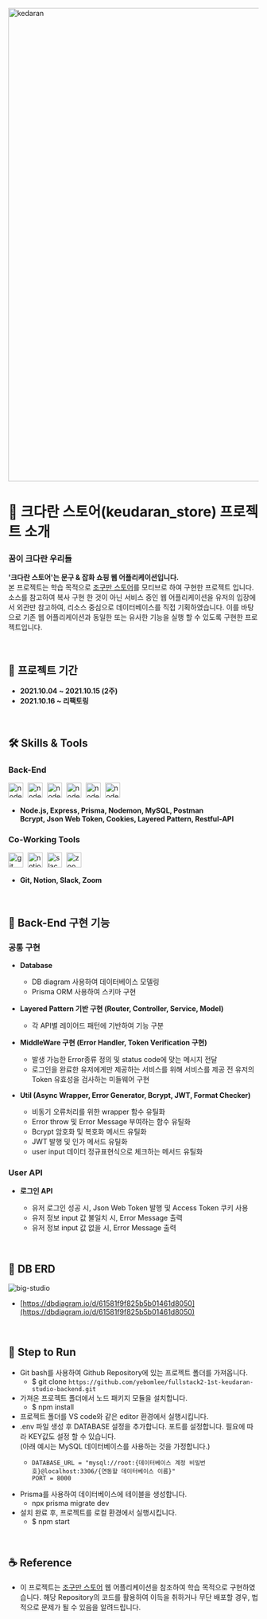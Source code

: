 <br>
<img width="951" alt="kedaran" src="https://user-images.githubusercontent.com/87700801/147952251-7469bda8-6bc7-4e04-89c3-4bcf30a181cc.png">
<br>

# 🦖 크다란 스토어(keudaran_store) 프로젝트 소개

### **꿈이 크다란 우리들**

**'크다란 스토어'는 문구 & 잡화 쇼핑 웹 어플리케이션입니다.** <br>
본 프로젝트는 학습 목적으로 [조구만 스토어](http://www.jogumanstore.com)를 모티브로 하여 구현한 프로젝트 입니다. 소스를 참고하여 복사 구현 한 것이 아닌 서비스 중인 웹 어플리케이션을 유저의 입장에서 외관만 참고하여, 리소스 중심으로 데이터베이스를 직접 기획하였습니다. 이를 바탕으로 기존 웹 어플리케이션과 동일한 또는 유사한 기능을 실행 할 수 있도록 구현한 프로젝트입니다.

<br>

## 📆 프로젝트 기간

- **2021.10.04 ~ 2021.10.15 (2주)**
- **2021.10.16 ~ 리팩토링**

<br>

## 🛠 Skills & Tools

### Back-End
<p float="left">
<img src="https://cdn.icon-icons.com/icons2/2699/PNG/128/nodejs_logo_icon_169910.png" alt="node.js" style="display: inline; width:30px; margin-right:5px;">
  <img src="https://cdn.icon-icons.com/icons2/2415/PNG/128/express_original_logo_icon_146527.png" alt="node.js" style="display: inline; width:30px; margin-right:5px;">
  <img src="https://cdn.icon-icons.com/icons2/2107/PNG/128/file_type_nodemon_icon_130299.png" alt="node.js" style="display: inline; width:30px; margin-right:5px;">
  <img src="https://cdn.icon-icons.com/icons2/2107/PNG/128/file_type_light_prisma_icon_130444.png" alt="node.js" style="display: inline; width:30px; margin-right:5px;">
  <img src="https://cdn.icon-icons.com/icons2/2415/PNG/128/mysql_original_wordmark_logo_icon_146417.png" alt="node.js" style="display: inline; width:30px; margin-right:5px;">
    <img src="https://cdn.icon-icons.com/icons2/3053/PNG/128/postman_macos_bigsur_icon_189815.png" alt="node.js" style="display: inline; width:30px; margin-right:5px;">
  </p>
 
- **Node.js, Express, Prisma, Nodemon, MySQL, Postman <br>
Bcrypt, Json Web Token, Cookies, Layered Pattern, Restful-API**


### Co-Working Tools
<p float="left">
<img src="https://cdn.icon-icons.com/icons2/2107/PNG/128/file_type_git_icon_130581.png" alt="git" style="display: inline; width:30px; margin-right:5px;">
<img src="https://cdn.icon-icons.com/icons2/2389/PNG/128/notion_logo_icon_145025.png" alt="notion" style="display: inline; width:30px; margin-right:5px;">
<img src="https://cdn.icon-icons.com/icons2/2108/PNG/128/slack_icon_130829.png" alt="slack" style="display: inline; width:30px; margin-right:5px;">
<img src="https://cdn.icon-icons.com/icons2/2429/PNG/128/zoom_logo_icon_147196.png" alt="zoom" style="display: inline; width:30px; margin-right:5px;">
  </p>
  
- **Git, Notion, Slack, Zoom**

<br>

## 📝 Back-End 구현 기능

### 공통 구현

- **Database**
   - DB diagram 사용하여 데이터베이스 모델링
   - Prisma ORM 사용하여 스키마 구현

- **Layered Pattern 기반 구현 (Router, Controller, Service, Model)**
   - 각 API별 레이어드 패턴에 기반하여 기능 구분
   
- **MiddleWare 구현 (Error Handler, Token Verification 구현)**
   - 발생 가능한 Error종류 정의 및 status code에 맞는 메시지 전달
   - 로그인을 완료한 유저에게만 제공하는 서비스를 위해 서비스를 제공 전 유저의 Token 유효성을 검사하는 미들웨어 구현

- **Util (Async Wrapper, Error Generator, Bcrypt, JWT, Format Checker)**
   - 비동기 오류처리를 위한 wrapper 함수 유틸화
   - Error throw 및 Error Message 부여하는 함수 유틸화
   - Bcrypt 암호화 및 복호화 메서드 유틸화
   - JWT 발행 및 인가 메서드 유틸화
   - user input 데이터 정규표현식으로 체크하는 메서드 유틸화

### User API

- **로그인 API**

   - 유저 로그인 성공 시, Json Web Token 발행 및 Access Token 쿠키 사용
   - 유저 정보 input 값 불일치 시, Error Message 출력
   - 유저 정보 input 값 없을 시, Error Message 출력

<br>

## 💽 DB ERD

![big-studio](https://user-images.githubusercontent.com/87700801/147952733-6a6304b1-825c-4cde-a4a7-e4d62c7f04f3.png)

- [https://dbdiagram.io/d/61581f9f825b5b01461d8050](https://dbdiagram.io/d/61581f9f825b5b01461d8050)

<br>

## 🏃 Step to Run

- Git bash를 사용하여 Github Repository에 있는 프로젝트 폴더를 가져옵니다.
  - $ git clone `https://github.com/yebomlee/fullstack2-1st-keudaran-studio-backend.git`
- 가져온 프로젝트 폴더에서 노드 패키지 모듈을 설치합니다.
  - $ npm install
- 프로젝트 폴더를 VS code와 같은 editor 환경에서 실행시킵니다.
- .env 파일 생성 후 DATABASE 설정을 추가합니다. 포트를 설정합니다. 필요에 따라 KEY값도 설정 할 수 있습니다.<br>(아래 예시는 MySQL 데이터베이스를 사용하는 것을 가정합니다.)
  - <pre><code>DATABASE_URL = "mysql://root:{데이터베이스 계정 비밀번호}@localhost:3306/{연동할 데이터베이스 이름}"
    PORT = 8000
    </pre></code>
- Prisma를 사용하여 데이터베이스에 테이블을 생성합니다.
  - npx prisma migrate dev
- 설치 완료 후, 프로젝트를 로컬 환경에서 실행시킵니다.
  - $ npm start

<br>

## ☕️ Reference

- 이 프로젝트는 [조구만 스토어](http://www.jogumanstore.com) 웹 어플리케이션을 참조하여 학습 목적으로 구현하였습니다. 해당 Repository의 코드를 활용하여 이득을 취하거나 무단 배포할 경우, 법적으로 문제가 될 수 있음을 알려드립니다.
